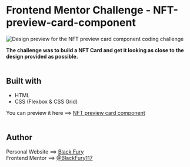# Frontend Mentor Challenge - NFT-preview-card-component

![Design preview for the NFT preview card component coding challenge](./design/desktop-preview.jpg)

**The challenge was to build a NFT Card and get it looking as close to the design provided as possible.** <br><br>

## Built with

<ul>
<li>HTML</li>
<li>CSS (Flexbox & CSS Grid)</li>
</ul> 

You can preview it here ==> <a href="https://id-dev3.github.io/NFT-preview-card-component/">NFT preview card component</a> <br><br>

## Author

Personal Website ==> <a href="https://id-dev3.github.io/">Black Fury</a> <br>
Frontend Mentor ==> <a href="https://www.frontendmentor.io/profile/BlackFury117">@BlackFury117</a>
